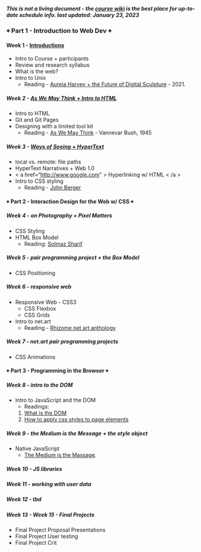 ##### This is not a living document - the [course wiki](https://github.com/IDMNYU/webDev_A_Spring2023/wiki) is the best place for up-to-date schedule info. last updated: January 23, 2023

### ⌖ Part 1 - Introduction to Web Dev ⌖
#### Week 1 - [Introductions](https://github.com/IDMNYU/webDev_A_Spring2023/wiki/Week-01) 
* Intro to Course + participants
* Review and research syllabus
* What is the web?
* Intro to Unix
  * Reading - [Aureia Harvey + the Future of Digital Sculpture](https://www.rightclicksave.com/article/auriea-harvey-and-the-future-of-digital-sculpture?hss_channel=tw-1486737250826211340) - 2021.

##### Week 2 - [As We May Think + Intro to HTML]((https://github.com/IDMNYU/webDev_A_Spring2023/wiki/Week-02) )
* Intro to HTML
* Git and Git Pages
* Designing with a limited tool kit
  * Reading - [As We May Think](https://www.theatlantic.com/magazine/archive/1945/07/as-we-may-think/303881/) - Vannevar Bush, 1945

##### Week 3 - [Ways of Seeing + HyperText]()
* local vs. remote: file paths
* HyperText Narratives + Web 1.0
* < a href=“http://www.google.com" > Hyperlinking w/ HTML < /a >
* Intro to CSS styling
  * Reading - [John Berger](https://www.youtube.com/watch?v=0pDE4VX_9Kk)

#### ⌖ Part 2 - Interaction Design for the Web w/ CSS ⌖

##### Week 4 - on Photography + Pixel Matters
* CSS Styling
* HTML Box Model
  * Reading: [Solmaz Sharif](https://www.poetryfoundation.org/poems/148331/personal-effects)

##### Week 5 - pair programming project + the Box Model
* CSS Positioning

##### Week 6 - responsive web
* Responsive Web - CSS3
  * CSS Flexbox 
  * CSS Grids
* Intro to net.art
   * Reading - [Rhizome net art anthology](https://anthology.rhizome.org/)

##### Week 7 - net.art pair programming projects
* CSS Animations

#### ⌖ Part 3 - Programming in the Browser ⌖
##### Week 8 - intro to the DOM
* Intro to JavaScript and the DOM
  * Readings: 
   1. [What is the DOM](https://www.w3.org/TR/DOM-Level-1/introduction.html)
   2. [How to apply css styles to page elements](https://javascript.plainenglish.io/how-to-apply-css-styles-to-page-elements-using-javascript-e6d4a22a40de)

##### Week 9 - the Medium is the Message + the style object
* Native JavaScript 
  * [The Medium is the Massage](http://oldobjectsnewideas.com/_reading/mcLuhan_TheMediumIsTheMassage.pdf).

##### Week 10 - JS libraries

##### Week 11 - working with user data

##### Week 12 - tbd

##### Week 13 - Week 15 - Final Projects
* Final Project Proposal Presentations
* Final Project User testing 
* Final Project Crit